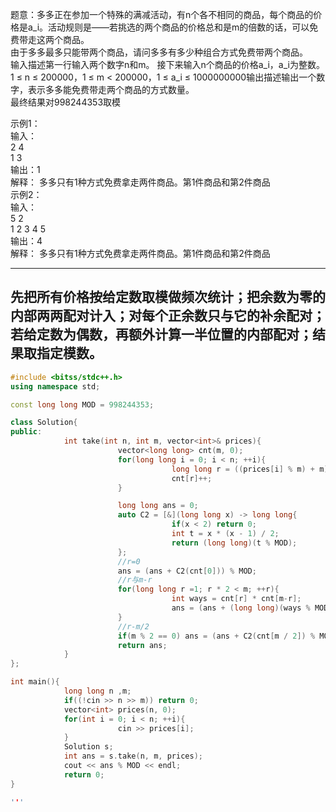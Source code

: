 题意：多多正在参加一个特殊的满减活动，有n个各不相同的商品，每个商品的价格是a_i。活动规则是——若挑选的两个商品的价格总和是m的倍数的话，可以免费带走这两个商品。\
由于多多最多只能带两个商品，请问多多有多少种组合方式免费带两个商品。\
输入描述第一行输入两个数字n和m。 接下来输入n个商品的价格a_i，a_i为整数。 \
1 ≤ n ≤ 200000，1 ≤ m < 200000，1 ≤ a_i ≤ 1000000000输出描述输出一个数字，表示多多能免费带走两个商品的方式数量。\
最终结果对998244353取模 

示例1：\
输入：\
2 4  \
1 3  
输出：1  
解释： 多多只有1种方式免费拿走两件商品。第1件商品和第2件商品  
示例2：\
输入：\
5 2  \
1 2 3 4 5  
输出：4  
解释： 多多只有1种方式免费拿走两件商品。第1件商品和第2件商品  

---
先把所有价格按给定数取模做频次统计；把余数为零的内部两两配对计入；对每个正余数只与它的补余配对；若给定数为偶数，再额外计算一半位置的内部配对；结果取指定模数。
---

```cpp
#include <bitss/stdc++.h>
using namespace std;

const long long MOD = 998244353;

class Solution{
public:
            int take(int n, int m, vector<int>& prices){
                        vector<long long> cnt(m, 0);
                        for(long long i = 0; i < n; ++i){
                                    long long r = ((prices[i] % m) + m) % m;
                                    cnt[r]++;
                        }

                        long long ans = 0;
                        auto C2 = [&](long long x) -> long long{
                                    if(x < 2) return 0;
                                    int t = x * (x - 1) / 2;
                                    return (long long)(t % MOD);
                        };
                        //r=0
                        ans = (ans + C2(cnt[0])) % MOD;
                        //r与m-r
                        for(long long r =1; r * 2 < m; ++r){
                                    int ways = cnt[r] * cnt[m-r];
                                    ans = (ans + (long long)(ways % MOD)) %MOD;
                        }
                        //r-m/2
                        if(m % 2 == 0) ans = (ans + C2(cnt[m / 2]) % MOD;
                        return ans;
            }
};

int main(){
            long long n ,m;
            if((!cin >> n >> m)) return 0;
            vector<int> prices(n, 0);
            for(int i = 0; i < n; ++i){
                        cin >> prices[i];
            }
            Solution s;
            int ans = s.take(n, m, prices);
            cout << ans % MOD << endl;
            return 0;
}

'''



